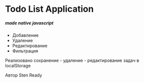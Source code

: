 <h1>Todo List Application</h1>
<h5>made native javascript</h5>
<ul>
  <li>Добавление</li>
  <li>Удаление</li>
  <li>Редактирование</li>
  <li>Фильтрация</li>
</ul>
<p>Реализовано сохранение - удаление - редактирование задач в localStorage</p>
<p>Автор Sten Ready <mastars2319@gmail.com></</p>